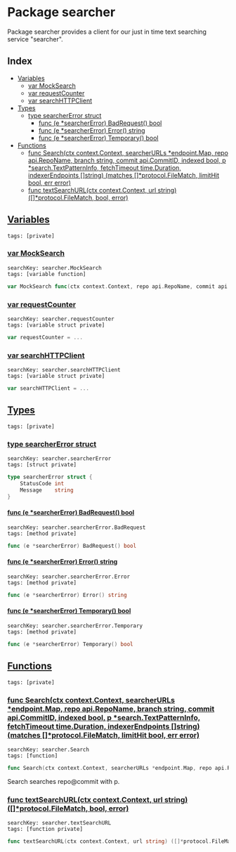 # Package searcher

Package searcher provides a client for our just in time text searching service "searcher". 

## Index

* [Variables](#var)
    * [var MockSearch](#MockSearch)
    * [var requestCounter](#requestCounter)
    * [var searchHTTPClient](#searchHTTPClient)
* [Types](#type)
    * [type searcherError struct](#searcherError)
        * [func (e *searcherError) BadRequest() bool](#searcherError.BadRequest)
        * [func (e *searcherError) Error() string](#searcherError.Error)
        * [func (e *searcherError) Temporary() bool](#searcherError.Temporary)
* [Functions](#func)
    * [func Search(ctx context.Context, searcherURLs *endpoint.Map, repo api.RepoName, branch string, commit api.CommitID, indexed bool, p *search.TextPatternInfo, fetchTimeout time.Duration, indexerEndpoints []string) (matches []*protocol.FileMatch, limitHit bool, err error)](#Search)
    * [func textSearchURL(ctx context.Context, url string) ([]*protocol.FileMatch, bool, error)](#textSearchURL)


## <a id="var" href="#var">Variables</a>

```
tags: [private]
```

### <a id="MockSearch" href="#MockSearch">var MockSearch</a>

```
searchKey: searcher.MockSearch
tags: [variable function]
```

```Go
var MockSearch func(ctx context.Context, repo api.RepoName, commit api.CommitID, p *search.TextPatternInfo, fetchTimeout time.Duration) (matches []*protocol.FileMatch, limitHit bool, err error) = ...
```

### <a id="requestCounter" href="#requestCounter">var requestCounter</a>

```
searchKey: searcher.requestCounter
tags: [variable struct private]
```

```Go
var requestCounter = ...
```

### <a id="searchHTTPClient" href="#searchHTTPClient">var searchHTTPClient</a>

```
searchKey: searcher.searchHTTPClient
tags: [variable struct private]
```

```Go
var searchHTTPClient = ...
```

## <a id="type" href="#type">Types</a>

```
tags: [private]
```

### <a id="searcherError" href="#searcherError">type searcherError struct</a>

```
searchKey: searcher.searcherError
tags: [struct private]
```

```Go
type searcherError struct {
	StatusCode int
	Message    string
}
```

#### <a id="searcherError.BadRequest" href="#searcherError.BadRequest">func (e *searcherError) BadRequest() bool</a>

```
searchKey: searcher.searcherError.BadRequest
tags: [method private]
```

```Go
func (e *searcherError) BadRequest() bool
```

#### <a id="searcherError.Error" href="#searcherError.Error">func (e *searcherError) Error() string</a>

```
searchKey: searcher.searcherError.Error
tags: [method private]
```

```Go
func (e *searcherError) Error() string
```

#### <a id="searcherError.Temporary" href="#searcherError.Temporary">func (e *searcherError) Temporary() bool</a>

```
searchKey: searcher.searcherError.Temporary
tags: [method private]
```

```Go
func (e *searcherError) Temporary() bool
```

## <a id="func" href="#func">Functions</a>

```
tags: [private]
```

### <a id="Search" href="#Search">func Search(ctx context.Context, searcherURLs *endpoint.Map, repo api.RepoName, branch string, commit api.CommitID, indexed bool, p *search.TextPatternInfo, fetchTimeout time.Duration, indexerEndpoints []string) (matches []*protocol.FileMatch, limitHit bool, err error)</a>

```
searchKey: searcher.Search
tags: [function]
```

```Go
func Search(ctx context.Context, searcherURLs *endpoint.Map, repo api.RepoName, branch string, commit api.CommitID, indexed bool, p *search.TextPatternInfo, fetchTimeout time.Duration, indexerEndpoints []string) (matches []*protocol.FileMatch, limitHit bool, err error)
```

Search searches repo@commit with p. 

### <a id="textSearchURL" href="#textSearchURL">func textSearchURL(ctx context.Context, url string) ([]*protocol.FileMatch, bool, error)</a>

```
searchKey: searcher.textSearchURL
tags: [function private]
```

```Go
func textSearchURL(ctx context.Context, url string) ([]*protocol.FileMatch, bool, error)
```

